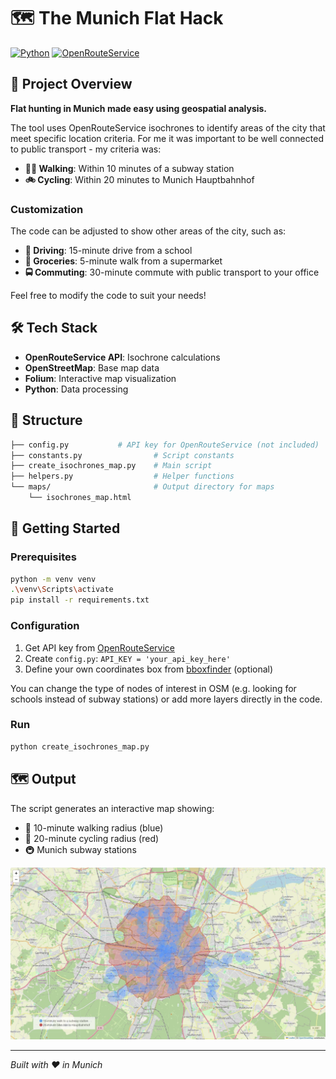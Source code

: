 # 🗺️ The Munich Flat Hack

[![Python](https://img.shields.io/badge/Python-3.9-blue.svg)](https://www.python.org/downloads/)
[![OpenRouteService](https://img.shields.io/badge/API-OpenRouteService-green.svg)](https://openrouteservice.org/)

## 🎯 Project Overview

**Flat hunting in Munich made easy using geospatial analysis.**

The tool uses OpenRouteService isochrones to identify areas of the city that meet specific location criteria. For me it was important to be well connected to public transport - my criteria was:

- **🚶‍♂️ Walking**: Within 10 minutes of a subway station
- **🚲 Cycling**: Within 20 minutes to Munich Hauptbahnhof

### Customization

The code can be adjusted to show other areas of the city, such as:

- **🚗 Driving**: 15-minute drive from a school
- **🛒 Groceries**: 5-minute walk from a supermarket
- **🚍 Commuting**: 30-minute commute with public transport to your office

Feel free to modify the code to suit your needs!

## 🛠️ Tech Stack

- **OpenRouteService API**: Isochrone calculations
- **OpenStreetMap**: Base map data
- **Folium**: Interactive map visualization
- **Python**: Data processing

## 📁 Structure

```bash
├── config.py           # API key for OpenRouteService (not included)
├── constants.py                # Script constants
├── create_isochrones_map.py    # Main script
├── helpers.py                  # Helper functions
└── maps/                       # Output directory for maps
    └── isochrones_map.html
```

## 🚀 Getting Started

### Prerequisites

```bash
python -m venv venv
.\venv\Scripts\activate
pip install -r requirements.txt
```

### Configuration
1. Get API key from [OpenRouteService](https://api.openrouteservice.org/)
2. Create `config.py`: `API_KEY = 'your_api_key_here'`
3. Define your own coordinates box from [bboxfinder](https://bboxfinder.com/) (optional)

You can change the type of nodes of interest in OSM (e.g. looking for schools instead of subway stations) or add more layers directly in the code.

### Run
```bash
python create_isochrones_map.py
```

## 🗺️ Output
The script generates an interactive map showing:

- 🔵 10-minute walking radius (blue)
- 🔴 20-minute cycling radius (red)
- 🚇 Munich subway stations

![Munich Isochrones Map Preview](./maps/map_preview.png)

---
_Built with ❤️ in Munich_